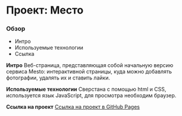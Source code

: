 # Проект: Место

### Обзор

- Интро
- Используемые технологии
- Ссылка

**Интро**
Веб-страница, представляющая собой начальную версию сервиса Mesto: интерактивной страницы, куда можно добавлять фотографии, удалять их и ставить лайки.

**Используемые технологии**
Сверстана с помощью html и CSS, используется язык JavaScript, для просмотра необходим браузер.

**Ссылка на проект**
[Ссылка на проект в GitHub Pages](https://elizaveta-m1234.github.io/mesto/)

